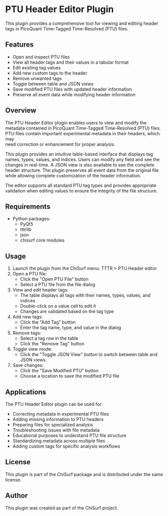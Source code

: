 # PTU Header Editor Plugin

This plugin provides a comprehensive tool for viewing and editing header tags in PicoQuant Time-Tagged Time-Resolved 
(PTU) files.

## Features

- Open and inspect PTU files
- View all header tags and their values in a tabular format
- Edit existing tag values
- Add new custom tags to the header
- Remove unwanted tags
- Toggle between table and JSON views
- Save modified PTU files with updated header information
- Preserve all event data while modifying header information

## Overview

The PTU Header Editor plugin enables users to view and modify the metadata contained in PicoQuant Time-Tagged 
Time-Resolved (PTU) files. PTU files contain important experimental metadata in their headers, which may  
need correction or enhancement for proper analysis.

This plugin provides an intuitive table-based interface that displays tag names, types, values, and indices. Users can 
modify any field and see the changes in real-time. A JSON view is also available to see the complete header structure. 
The plugin preserves all event data from the original file while allowing complete customization of the header 
information.

The editor supports all standard PTU tag types and provides appropriate validation when editing values to ensure the 
integrity of the file structure.

## Requirements

- Python packages:
  - PyQt5
  - tttrlib
  - json
  - chisurf core modules

## Usage

1. Launch the plugin from the ChiSurf menu: TTTR > PTU Header editor
2. Open a PTU file:
   - Click the "Open PTU File" button
   - Select a PTU file from the file dialog
3. View and edit header tags:
   - The table displays all tags with their names, types, values, and indices
   - Double-click on a value cell to edit it
   - Changes are validated based on the tag type
4. Add new tags:
   - Click the "Add Tag" button
   - Enter the tag name, type, and value in the dialog
5. Remove tags:
   - Select a tag row in the table
   - Click the "Remove Tag" button
6. Toggle view mode:
   - Click the "Toggle JSON View" button to switch between table and JSON views
7. Save changes:
   - Click the "Save Modified PTU" button
   - Choose a location to save the modified PTU file

## Applications

The PTU Header Editor plugin can be used for:
- Correcting metadata in experimental PTU files
- Adding missing information to PTU headers
- Preparing files for specialized analysis
- Troubleshooting issues with file metadata
- Educational purposes to understand PTU file structure
- Standardizing metadata across multiple files
- Adding custom tags for specific analysis workflows

## License

This plugin is part of the ChiSurf package and is distributed under the same license.

## Author

This plugin was created as part of the ChiSurf project.